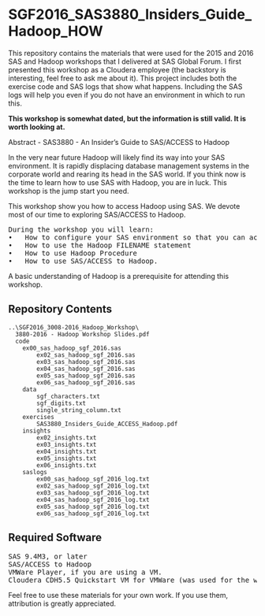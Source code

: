 # SGF2016_SAS3880_Insiders_Guide_Hadoop_HOW

This repository contains the materials that were used for the 2015 and 2016 SAS and Hadoop workshops that I delivered at SAS Global Forum. I first presented this workshop as a Cloudera employee (the backstory is interesting, feel free to ask me about it). This project includes both the exercise code and SAS logs that show what happens. Including the SAS logs will help you even if you do not have an environment in which to run this.

<strong>This workshop is somewhat dated, but the information is still valid. It is worth looking at.</strong>

Abstract - SAS3880 - An Insider’s Guide to SAS/ACCESS to Hadoop

In the very near future Hadoop will likely find its way into your SAS environment. It is rapidly displacing database management systems in the corporate world and rearing its head in the SAS world. If you think now is the time to learn how to use SAS with Hadoop, you are in luck. This workshop is the jump start you need.
 
This workshop show you how to access Hadoop using SAS. We devote most of our time to exploring SAS/ACCESS to Hadoop. 

<pre>During the workshop you will learn:
•	How to configure your SAS environment so that you can access Hadoop
•	How to use the Hadoop FILENAME statement 
•	How to use Hadoop Procedure
•	How to use SAS/ACCESS to Hadoop.</pre>

A basic understanding of Hadoop is a prerequisite for attending this workshop.
 
Repository Contents
-------------
<pre><code>..\SGF2016_3008-2016_Hadoop_Workshop\
  3880-2016 - Hadoop Workshop Slides.pdf
  code
    ex00_sas_hadoop_sgf_2016.sas
		ex02_sas_hadoop_sgf_2016.sas
		ex03_sas_hadoop_sgf_2016.sas
		ex04_sas_hadoop_sgf_2016.sas
		ex05_sas_hadoop_sgf_2016.sas
		ex06_sas_hadoop_sgf_2016.sas
	data
		sgf_characters.txt
		sgf_digits.txt
		single_string_column.txt
	exercises
		SAS3880_Insiders_Guide_ACCESS_Hadoop.pdf
	insights
		ex02_insights.txt
		ex03_insights.txt
		ex04_insights.txt
		ex05_insights.txt
		ex06_insights.txt
	saslogs
		ex00_sas_hadoop_sgf_2016_log.txt
		ex02_sas_hadoop_sgf_2016_log.txt
		ex03_sas_hadoop_sgf_2016_log.txt
		ex04_sas_hadoop_sgf_2016_log.txt
		ex05_sas_hadoop_sgf_2016_log.txt
		ex06_sas_hadoop_sgf_2016_log.txt</code></pre>


Required Software
-----------------
<pre>SAS 9.4M3, or later
SAS/ACCESS to Hadoop
VMWare Player, if you are using a VM.
Cloudera CDH5.5 Quickstart VM for VMWare (was used for the workshop), or another supported Hadoop distribution.</pre>

Feel free to use these materials for your own work. If you use them, attribution is greatly appreciated.
